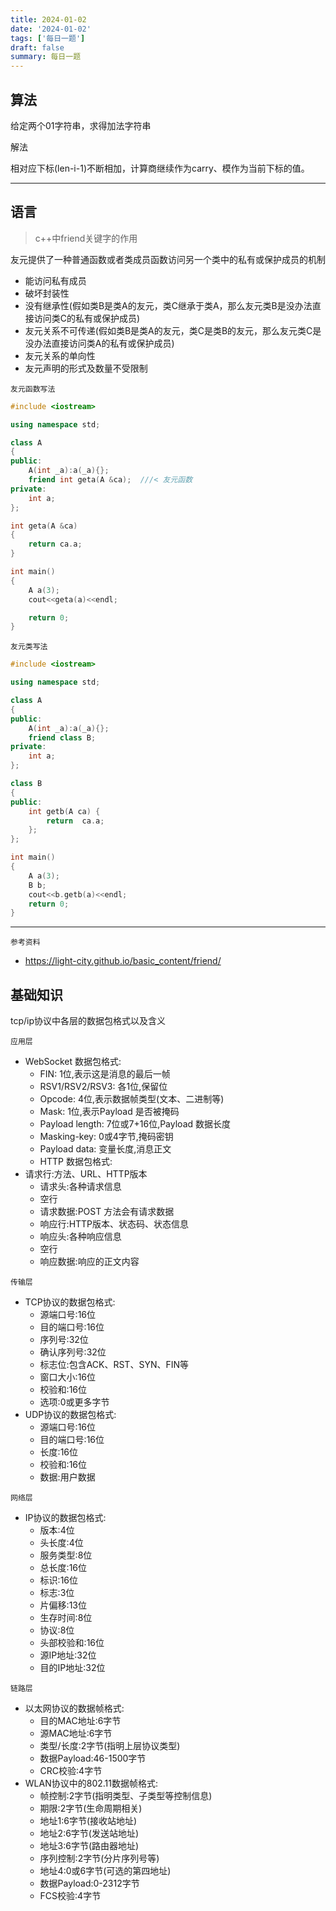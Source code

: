 ```yaml
---
title: 2024-01-02
date: '2024-01-02'
tags: ['每日一题']
draft: false
summary: 每日一题
---
```


## 算法

给定两个01字符串，求得加法字符串

解法

相对应下标(len-i-1)不断相加，计算商继续作为carry、模作为当前下标的值。

---

## 语言

> c++中friend关键字的作用

友元提供了一种普通函数或者类成员函数访问另一个类中的私有或保护成员的机制

- 能访问私有成员
- 破坏封装性
- 没有继承性(假如类B是类A的友元，类C继承于类A，那么友元类B是没办法直接访问类C的私有或保护成员)
- 友元关系不可传递(假如类B是类A的友元，类C是类B的友元，那么友元类C是没办法直接访问类A的私有或保护成员)
- 友元关系的单向性
- 友元声明的形式及数量不受限制

`友元函数写法`

```cpp
#include <iostream>

using namespace std;

class A
{
public:
    A(int _a):a(_a){};
    friend int geta(A &ca);  ///< 友元函数
private:
    int a;
};

int geta(A &ca) 
{
    return ca.a;
}

int main()
{
    A a(3);    
    cout<<geta(a)<<endl;

    return 0;
}
```

`友元类写法`

```cpp
#include <iostream>

using namespace std;

class A
{
public:
    A(int _a):a(_a){};
    friend class B;
private:
    int a;
};

class B
{
public:
    int getb(A ca) {
        return  ca.a; 
    };
};

int main() 
{
    A a(3);
    B b;
    cout<<b.getb(a)<<endl;
    return 0;
}
```

---

`参考资料`

- https://light-city.github.io/basic_content/friend/

## 基础知识

tcp/ip协议中各层的数据包格式以及含义

`应用层`

- WebSocket 数据包格式:
  - FIN: 1位,表示这是消息的最后一帧
  - RSV1/RSV2/RSV3: 各1位,保留位
  - Opcode: 4位,表示数据帧类型(文本、二进制等)
  - Mask: 1位,表示Payload 是否被掩码
  - Payload length: 7位或7+16位,Payload 数据长度
  - Masking-key: 0或4字节,掩码密钥
  - Payload data: 变量长度,消息正文
  - HTTP 数据包格式:
- 请求行:方法、URL、HTTP版本
  - 请求头:各种请求信息
  - 空行
  - 请求数据:POST 方法会有请求数据
  - 响应行:HTTP版本、状态码、状态信息
  - 响应头:各种响应信息
  - 空行
  - 响应数据:响应的正文内容

`传输层`

- TCP协议的数据包格式:
  - 源端口号:16位
  - 目的端口号:16位
  - 序列号:32位
  - 确认序列号:32位
  - 标志位:包含ACK、RST、SYN、FIN等
  - 窗口大小:16位
  - 校验和:16位
  - 选项:0或更多字节
- UDP协议的数据包格式:
  - 源端口号:16位
  - 目的端口号:16位
  - 长度:16位
  - 校验和:16位
  - 数据:用户数据

`网络层`

- IP协议的数据包格式:
  - 版本:4位
  - 头长度:4位
  - 服务类型:8位
  - 总长度:16位
  - 标识:16位
  - 标志:3位
  - 片偏移:13位
  - 生存时间:8位
  - 协议:8位
  - 头部校验和:16位
  - 源IP地址:32位
  - 目的IP地址:32位

`链路层`

- 以太网协议的数据帧格式:
  - 目的MAC地址:6字节
  - 源MAC地址:6字节
  - 类型/长度:2字节(指明上层协议类型)
  - 数据Payload:46-1500字节
  - CRC校验:4字节
- WLAN协议中的802.11数据帧格式:
  - 帧控制:2字节(指明类型、子类型等控制信息)
  - 期限:2字节(生命周期相关)
  - 地址1:6字节(接收站地址)
  - 地址2:6字节(发送站地址)
  - 地址3:6字节(路由器地址)
  - 序列控制:2字节(分片序列号等)
  - 地址4:0或6字节(可选的第四地址)
  - 数据Payload:0-2312字节
  - FCS校验:4字节
